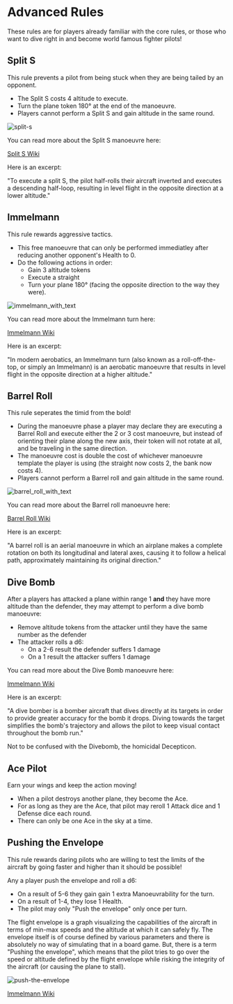 # Advanced Rules

These rules are for players already familiar with the core rules, or those who want to dive right in and become world famous fighter pilots!

## Split S

This rule prevents a pilot from being stuck when they are being tailed by an opponent.

- The Split S costs 4 altitude to execute.
- Turn the plane token 180° at the end of the manoeuvre.
- Players cannot perform a Split S and gain altitude in the same round.

![split-s](https://user-images.githubusercontent.com/91621088/212528018-d6794ec1-d06e-4aab-9836-c2f4ba803637.png)

You can read more about the Split S manoeuvre here:

<a href="https://en.m.wikipedia.org/wiki/Split_S" target="_blank" class="button">Split S Wiki</a>

Here is an excerpt:

"To execute a split S, the pilot half-rolls their aircraft inverted and executes a descending half-loop, resulting in level flight in the opposite direction at a lower altitude."

## Immelmann

This rule rewards aggressive tactics.

- This free manoeuvre that can only be performed immediatley after reducing another opponent's Health to 0.
- Do the following actions in order:
  - Gain 3 altitude tokens
  - Execute a straight
  - Turn your plane 180° (facing the opposite direction to the way they were).

![immelmann_with_text](https://user-images.githubusercontent.com/91621088/168678053-855dd761-e99f-4563-ae60-34632d8bf2dd.png)

You can read more about the Immelmann turn here:

<a href="https://en.m.wikipedia.org/wiki/Immelmann_turn" target="_blank" class="button">Immelmann Wiki</a>

Here is an excerpt:

"In modern aerobatics, an Immelmann turn (also known as a roll-off-the-top, or simply an Immelmann) is an aerobatic manoeuvre that results in level flight in the opposite direction at a higher altitude."

## Barrel Roll

This rule seperates the timid from the bold!

- During the manoeuvre phase a player may declare they are executing a Barrel Roll and execute either the 2 or 3 cost manoeuvre, but instead of orienting their plane along the new axis, their token will not rotate at all, and be traveling in the same direction.
- The manoeuvre cost is double the cost of whichever manoeuvre template the player is using (the straight now costs 2, the bank now costs 4).
- Players cannot perform a Barrel roll and gain altitude in the same round.

![barrel_roll_with_text](https://user-images.githubusercontent.com/91621088/168678014-f78b079a-f44a-4a6c-b3c8-42ed09937de2.png)

You can read more about the Barrel roll manoeuvre here:

<a href="https://en.wikipedia.org/wiki/Barrel_roll" target="_blank" class="button">Barrel Roll Wiki</a>

Here is an excerpt:

"A barrel roll is an aerial manoeuvre in which an airplane makes a complete rotation on both its longitudinal and lateral axes, causing it to follow a helical path, approximately maintaining its original direction."

## Dive Bomb

After a players has attacked a plane within range 1 **and** they have more altitude than the defender, they may attempt to perform a dive bomb manoeuvre:

- Remove altitude tokens from the attacker until they have the same number as the defender
- The attacker rolls a d6:
  - On a 2-6 result the defender suffers 1 damage
  - On a 1 result the attacker suffers 1 damage

You can read more about the Dive Bomb manoeuvre here:

<a href="https://en.wikipedia.org/wiki/Dive_bomber" target="_blank" class="button">Immelmann Wiki</a>

Here is an excerpt:

"A dive bomber is a bomber aircraft that dives directly at its targets in order to provide greater accuracy for the bomb it drops. Diving towards the target simplifies the bomb's trajectory and allows the pilot to keep visual contact throughout the bomb run."

Not to be confused with the Divebomb, the homicidal Decepticon.

## Ace Pilot

Earn your wings and keep the action moving!

- When a pilot destroys another plane, they become the Ace.
- For as long as they are the Ace, that pilot may reroll 1 Attack dice and 1 Defense dice each round.
- There can only be one Ace in the sky at a time.

## Pushing the Envelope

This rule rewards daring pilots who are willing to test the limits of the aircraft by going faster and higher than it should be possible!

Any a player push the envelope and roll a d6:

- On a result of 5-6 they gain gain 1 extra Manoeuvrability for the turn.
- On a result of 1-4, they lose 1 Health.
- The pilot may only "Push the envelope" only once per turn.

The flight envelope is a graph visualizing the capabilities of the aircraft in terms of min-max speeds and the altitude at which it can safely fly. The envelope itself is of course defined by various parameters and there is absolutely no way of simulating that in a board game. But, there is a term "Pushing the envelope", which means that the pilot tries to go over the speed or altitude defined by the flight envelope while risking the integrity of the aircraft (or causing the plane to stall).

![push-the-envelope](https://github.com/Wollivan/SquadronLeader/assets/91621088/4d42ef50-5f53-49ea-a8af-8a6b4e74fe0a)

<a href="https://en.wikipedia.org/wiki/Flight_envelope#%22Pushing_the_envelope%22" target="_blank" class="button">Immelmann Wiki</a>
